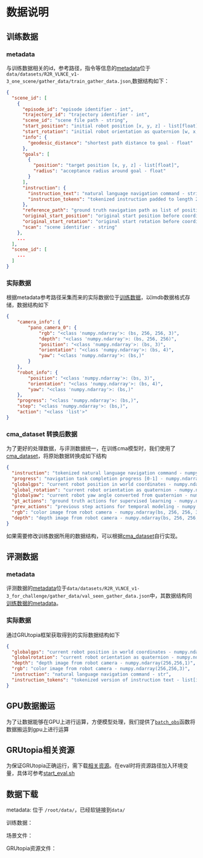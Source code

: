 # 数据说明
## 训练数据

### metadata
与训练数据相关的id，参考路径，指令等信息的[metadata](../data/datasets/R2R_VLNCE_v1-3_one_scene/gather_data/train_gather_data.json)位于`data/datasets/R2R_VLNCE_v1-3_one_scene/gather_data/train_gather_data.json`,数据结构如下：
```json
{
  "scene_id": [
    {
      "episode_id": "episode identifier - int",
      "trajectory_id": "trajectory identifier - int", 
      "scene_id": "scene file path - string",
      "start_position": "initial robot position [x, y, z] - list[float]",
      "start_rotation": "initial robot orientation as quaternion [w, x, y, z] - list[float]",
      "info": {
        "geodesic_distance": "shortest path distance to goal - float"
      },
      "goals": [
        {
          "position": "target position [x, y, z] - list[float]",
          "radius": "acceptance radius around goal - float"
        }
      ],
      "instruction": {
        "instruction_text": "natural language navigation command - string",
        "instruction_tokens": "tokenized instruction padded to length 200 - list[int]"
      },
      "reference_path": "ground truth navigation path as list of positions - list[list[float]]",
      "original_start_position": "original start position before coordinate transformation - list[float]",
      "original_start_rotation": "original start rotation before coordinate transformation - list[float]",
      "scan": "scene identifier - string"
    },
    ...
  ],
  "scene_id": [
    ...
  ]
}
```

### 实际数据
根据metadata参考路径采集而来的实际数据位于[训练数据](https://xxxx)，以lmdb数据格式存储，数据结构如下
```json
{
    "camera_info": {
        "pano_camera_0": {
            "rgb": "<class 'numpy.ndarray'>: (bs, 256, 256, 3)",
            "depth": "<class 'numpy.ndarray'>: (bs, 256, 256)",
            "position": "<class 'numpy.ndarray'>: (bs, 3)",
            "orientation": "<class 'numpy.ndarray'>: (bs, 4)",
            "yaw": "<class 'numpy.ndarray'>: (bs,)"
        }
    },
    "robot_info": {
        "position": "<class 'numpy.ndarray'>: (bs, 3)",
        "orientation": "<class 'numpy.ndarray'>: (bs, 4)",
        "yaw": "<class 'numpy.ndarray'>: (bs,)"
    },
    "progress": "<class 'numpy.ndarray'>: (bs,)",
    "step": "<class 'numpy.ndarray'>: (bs,)",
    "action": "<class 'list'>"
}
```

### cma_dataset 转换后数据
为了更好的处理数据，与评测数据统一，在训练cma模型时，我们使用了[cma_dataset](../grnavigation/dataset/cma_dataset.py)，将原始数据转换成如下结构
```json
{
  "instruction": "tokenized natural language navigation command - numpy.ndarray(bs, 200)",
  "progress": "navigation task completion progress [0-1] - numpy.ndarray(bs,)",
  "globalgps": "current robot position in world coordinates - numpy.ndarray(bs, 3)",
  "global_rotation": "current robot orientation as quaternion - numpy.ndarray(bs, 4)",
  "globalyaw": "current robot yaw angle converted from quaternion - numpy.ndarray(bs,)",
  "gt_actions": "ground truth actions for supervised learning - numpy.ndarray(bs,)",
  "prev_actions": "previous step actions for temporal modeling - numpy.ndarray(bs,)",
  "rgb": "color image from robot camera - numpy.ndarray(bs, 256, 256, 3)",
  "depth": "depth image from robot camera - numpy.ndarray(bs, 256, 256, 1)"
}
```
如果需要修改训练数据所用的数据结构，可以根据[cma_dataset](../grnavigation/dataset/cma_dataset.py)自行实现。



## 评测数据
### metadata
评测数据的[metadata](../data/datasets/R2R_VLNCE_v1-3_for_challenge/gather_data/val_seen_gather_data.json)位于`data/datasets/R2R_VLNCE_v1-3_for_challenge/gather_data/val_seen_gather_data.json`中，其数据结构同[训练数据的metadata](#metadata)。

### 实际数据
通过GRUtopia框架获取得到的实际数据结构如下
```json
{
  "globalgps": "current robot position in world coordinates - numpy.ndarray(3,)",
  "globalrotation": "current robot orientation as quaternion - numpy.ndarray(4,)",
  "depth": "depth image from robot camera - numpy.ndarray(256,256,1)",
  "rgb": "color image from robot camera - numpy.ndarray(256,256,3)",
  "instruction": "natural language navigation command - str",
  "instruction_tokens": "tokenized version of instruction text - list[int]"
}
```

## GPU数据搬运

为了让数据能够在GPU上进行运算，方便模型处理，我们提供了[`batch_obs`](../grnavigation/evaluator/utils/models.py)函数将数据搬运到gpu上进行运算

## GRUtopia相关资源

为保证GRUtopia正确运行，需下载[相关资源](https://xxxxxx)。在eval时将资源路径加入环境变量，具体可参考[start_eval.sh](../scripts/eval/start_eval.sh)

## 数据下载

metadata: 位于 `/root/data/`，已经软链接到`data/`

训练数据：

场景文件：

GRUtopia资源文件：